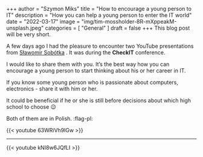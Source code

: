 +++
author = "Szymon Miks"
title = "How to encourage a young person to IT"
description = "How you can help a young person to enter the IT world"
date = "2022-03-17"
image = "img/tim-mossholder-8R-mXppeakM-unsplash.jpeg"
categories = [
     "General"
]
draft = false
+++
This blog post will be very short. 

A few days ago I had the pleasure to encounter two YouTube presentations from [Sławomir Sobótka](https://bottega.com.pl/trener-slawomir-sobotka) . 
It was during the **CheckIT** conference.

I would like to share them with you. It’s the best way how you can encourage a young person to start thinking about his or her career in IT.

If you know some young person who is passionate about computers, electronics - share it with him or her.

It could be beneficial if he or she is still before decisions about which high school to choose :wink:

Both of them are in Polish. :flag-pl:


{{< youtube 63WRiVh9lGw >}}


---


{{< youtube kNI8w6JQfLI >}}
